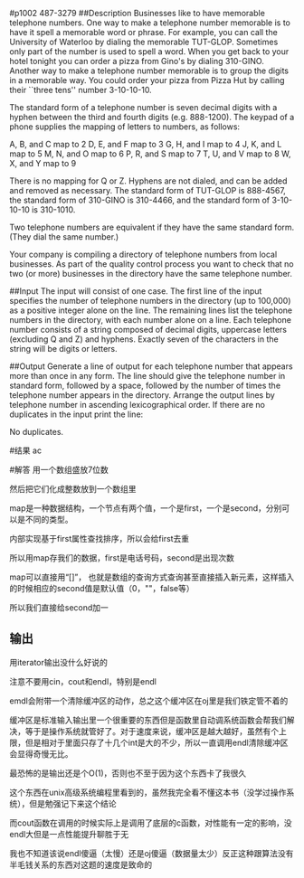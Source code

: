 #p1002
487-3279
##Description
Businesses like to have memorable telephone numbers. One way to make a telephone number memorable is to have it spell a memorable word or phrase. For example, you can call the University of Waterloo by dialing the memorable TUT-GLOP. Sometimes only part of the number is used to spell a word. When you get back to your hotel tonight you can order a pizza from Gino's by dialing 310-GINO. Another way to make a telephone number memorable is to group the digits in a memorable way. You could order your pizza from Pizza Hut by calling their ``three tens'' number 3-10-10-10.

The standard form of a telephone number is seven decimal digits with a hyphen between the third and fourth digits (e.g. 888-1200). The keypad of a phone supplies the mapping of letters to numbers, as follows:

A, B, and C map to 2
D, E, and F map to 3
G, H, and I map to 4
J, K, and L map to 5
M, N, and O map to 6
P, R, and S map to 7
T, U, and V map to 8
W, X, and Y map to 9

There is no mapping for Q or Z. Hyphens are not dialed, and can be added and removed as necessary. The standard form of TUT-GLOP is 888-4567, the standard form of 310-GINO is 310-4466, and the standard form of 3-10-10-10 is 310-1010.

Two telephone numbers are equivalent if they have the same standard form. (They dial the same number.)

Your company is compiling a directory of telephone numbers from local businesses. As part of the quality control process you want to check that no two (or more) businesses in the directory have the same telephone number.

##Input
The input will consist of one case. The first line of the input specifies the number of telephone numbers in the directory (up to 100,000) as a positive integer alone on the line. The remaining lines list the telephone numbers in the directory, with each number alone on a line. Each telephone number consists of a string composed of decimal digits, uppercase letters (excluding Q and Z) and hyphens. Exactly seven of the characters in the string will be digits or letters.

##Output
Generate a line of output for each telephone number that appears more than once in any form. The line should give the telephone number in standard form, followed by a space, followed by the number of times the telephone number appears in the directory. Arrange the output lines by telephone number in ascending lexicographical order. If there are no duplicates in the input print the line:

No duplicates. 

#结果
ac

#解答
用一个数组盛放7位数

然后把它们化成整数放到一个数组里

map是一种数据结构，一个节点有两个值，一个是first，一个是second，分别可以是不同的类型。

内部实现基于first属性查找排序，所以会给first去重

所以用map存我们的数据，first是电话号码，second是出现次数

map可以直接用“[]”， 也就是数组的查询方式查询甚至直接插入新元素，这样插入的时候相应的second值是默认值（0，""，false等）

所以我们直接给second加一

## 输出

用iterator输出没什么好说的

注意不要用cin，cout和endl，特别是endl

emdl会附带一个清除缓冲区的动作，总之这个缓冲区在oj里是我们铁定管不着的

缓冲区是标准输入输出里一个很重要的东西但是函数里自动调系统函数会帮我们解决，等于是操作系统就管好了。对于速度来说，缓冲区是越大越好，虽然有个上限，但是相对于里面只存了十几个int是大的不少，所以一直调用endl清除缓冲区会显得奇慢无比。

最恐怖的是输出还是个O(1)，否则也不至于因为这个东西卡了我很久

这个东西在unix高级系统编程里看到的，虽然我完全看不懂这本书（没学过操作系统），但是勉强记下来这个结论

而cout函数在调用的时候实际上是调用了底层的c函数，对性能有一定的影响，没endl大但是一点性能提升聊胜于无

我也不知道该说endl傻逼（太慢）还是oj傻逼（数据量太少）反正这种跟算法没有半毛钱关系的东西对这题的速度是致命的